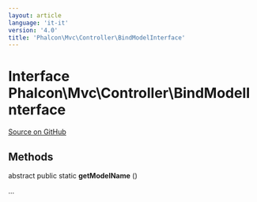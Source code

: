 ```yaml
---
layout: article
language: 'it-it'
version: '4.0'
title: 'Phalcon\Mvc\Controller\BindModelInterface'
---
```


# Interface **Phalcon\Mvc\Controller\BindModelInterface**

<a href="https://github.com/phalcon/cphalcon/tree/v4.0.0/phalcon/mvc/controller/bindmodelinterface.zep" class="btn btn-default btn-sm">Source on GitHub</a>

## Methods

abstract public static **getModelName** ()

...